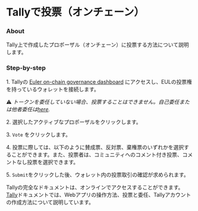 # Tallyで投票（オンチェーン）

### About

Tally上で作成したプロポーザル（オンチェーン）に投票する方法について説明します。

### Step-by-step

1\. Tallyの [Euler on-chain governance dashboard](https://www.tally.xyz/governance/eip155:1:0xd8E2114f6bCbaee83CDEB1bD6650a28BBcF144D5) にアクセスし、EULの投票権を持っているウォレットを接続します。

⚠️ _トークンを委任していない場合、投票することはできません。自己委任または他者委任は_[_here_](https://app.euler.finance/delegates)_._

2\. 選択したアクティブなプロポーザルをクリックします。

3\. `Vote` をクリックします。

4\. 投票に際しては、以下のように賛成票、反対票、棄権票のいずれかを選択することができます。また、投票者は、コミュニティへのコメント付き投票、コメントなし投票を選択できます。

5\. `Submit`をクリックした後、ウォレット内の投票取引の確認が求められます。

Tallyの完全なドキュメントは、オンラインでアクセスすることができます。[Tally](https://docs.withtally.com)ドキュメントでは、Webアプリの操作方法、投票と委任、Tallyアカウントの作成方法について説明しています。
